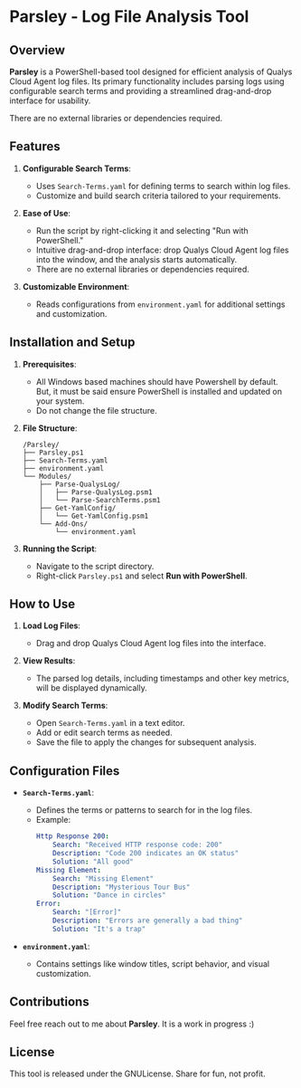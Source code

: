 # Parsley - Log File Analysis Tool

## Overview

**Parsley** is a PowerShell-based tool designed for efficient analysis of Qualys Cloud Agent log files. Its primary functionality includes parsing logs using configurable search terms and providing a streamlined drag-and-drop interface for usability.

There are no external libraries or dependencies required.

## Features

1. **Configurable Search Terms**:
   - Uses `Search-Terms.yaml` for defining terms to search within log files.
   - Customize and build search criteria tailored to your requirements.

2. **Ease of Use**:
   - Run the script by right-clicking it and selecting "Run with PowerShell."
   - Intuitive drag-and-drop interface: drop Qualys Cloud Agent log files into the window, and the analysis starts automatically.
   - There are no external libraries or dependencies required.

3. **Customizable Environment**:
   - Reads configurations from `environment.yaml` for additional settings and customization.

## Installation and Setup

1. **Prerequisites**:
   - All Windows based machines should have Powershell by default. But, it must be said ensure PowerShell is installed and updated on your system.
   - Do not change the file structure.

2. **File Structure**:
   ```
   /Parsley/
   ├── Parsley.ps1
   ├── Search-Terms.yaml
   ├── environment.yaml
   └── Modules/
       ├── Parse-QualysLog/
       │   ├── Parse-QualysLog.psm1
       │   └── Parse-SearchTerms.psm1
       ├── Get-YamlConfig/
       │   └── Get-YamlConfig.psm1
       └── Add-Ons/
           └── environment.yaml
   ```

3. **Running the Script**:
   - Navigate to the script directory.
   - Right-click `Parsley.ps1` and select **Run with PowerShell**.

## How to Use

1. **Load Log Files**:
   - Drag and drop Qualys Cloud Agent log files into the interface.

2. **View Results**:
   - The parsed log details, including timestamps and other key metrics, will be displayed dynamically.

3. **Modify Search Terms**:
   - Open `Search-Terms.yaml` in a text editor.
   - Add or edit search terms as needed.
   - Save the file to apply the changes for subsequent analysis.

## Configuration Files

- **`Search-Terms.yaml`**:
  - Defines the terms or patterns to search for in the log files.
  - Example:
    ```yaml
    Http Response 200:
        Search: "Received HTTP response code: 200"
        Description: "Code 200 indicates an OK status"
        Solution: "All good"
    Missing Element:
        Search: "Missing Element"
        Description: "Mysterious Tour Bus"
        Solution: "Dance in circles"
    Error: 
        Search: "[Error]"
        Description: "Errors are generally a bad thing"
        Solution: "It's a trap"
    ```

- **`environment.yaml`**:
  - Contains settings like window titles, script behavior, and visual customization.

## Contributions

Feel free reach out to me about **Parsley**. It is a work in progress :)

## License

This tool is released under the GNULicense. Share for fun, not profit. 
